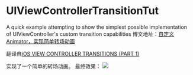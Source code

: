 UIViewControllerTransitionTut
=============================

A quick example attempting to show the simplest possible implementation of UIViewController's custom transition capabilities
博文地址：[自定义Animator，实现简单转场动画](https://ichenwin.github.io/2017/05/22/Transition-Animation/)


翻译自[iOS VIEW CONTROLLER TRANSITIONS (PART 1)](https://bradbambara.wordpress.com/2014/04/11/ios-view-controller-transitions-part-1/)


实现了一个简单的转场动画。
最终效果：
![](http://ichenwin.qiniudn.com/transition2.gif)
